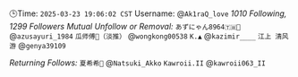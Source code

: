 🕒Time: `2025-03-23 19:06:02 CST`
Username: @`Ak1raQ_love`
*1010 Following, 1299 Followers*
*Mutual Unfollow or Removal:*
`あずにゃん8964🇹🇼🎌` @`azusayuri_1984`
`瓜师傅🍉（淡推）` @`wongkong00538`
`K.▲` @`kazimir____`
`江上 清风游` @`genya39109`

*Returning Follows:*
`夏希希🍥` @`Natsuki_Akko`
`Kawroii.II` @`kawroii063_II`
